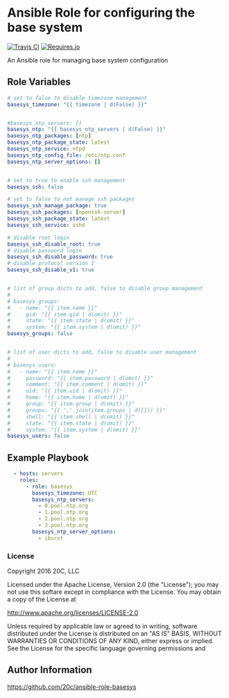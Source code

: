 
# Ansible Role for configuring the base system

[![Travis CI](https://img.shields.io/travis/20c/ansible-role-basesys.svg?maxAge=3600)](https://travis-ci.org/20c/ansible-role-basesys)
[![Requires.io](https://img.shields.io/requires/github/20c/ansible-role-basesys.svg?maxAge=3600)](https://requires.io/github/20c/ansible-role-basesys/requirements)

An Ansible role for managing base system configuration


## Role Variables

```yml
# set to false to disable timezone management
basesys_timezone: "{{ timezone | d(False) }}"


#basesys_ntp_servers: []
basesys_ntp: "{{ basesys_ntp_servers | d(False) }}"
basesys_ntp_packages: [ntp]
basesys_ntp_package_state: latest
basesys_ntp_service: ntpd
basesys_ntp_config_file: /etc/ntp.conf
basesys_ntp_server_options: []


# set to true to enable ssh management
basesys_ssh: false

# set to false to not manage ssh packages
basesys_ssh_manage_package: true
basesys_ssh_packages: [openssh-server]
basesys_ssh_package_state: latest
basesys_ssh_service: sshd

# disable root login
basesys_ssh_disable_root: true
# disable password login
basesys_ssh_disable_password: true
# disable protocol version 1
basesys_ssh_disable_v1: true


# list of group dicts to add, false to disable group management
#
# basesys_groups:
#   - name: "{{ item.name }}"
#     gid: "{{ item.gid | d(omit) }}"
#     state: "{{ item.state | d(omit) }}"
#     system: "{{ item.system | d(omit) }}"
basesys_groups: false


# list of user dicts to add, false to disable user management
#
# basesys_users:
#   - name: "{{ item.name }}"
#     password: "{{ item.password | d(omit) }}"
#     comment: "{{ item.comment | d(omit) }}"
#     uid: "{{ item.uid | d(omit) }}"
#     home: "{{ item.home | d(omit) }}"
#     group: "{{ item.group | d(omit) }}"
#     groups: "{{ ','.join(item.groups | d([])) }}"
#     shell: "{{ item.shell | d(omit) }}"
#     state: "{{ item.state | d(omit) }}"
#     system: "{{ item.system | d(omit) }}"
basesys_users: false
```


## Example Playbook

```yml
  - hosts: servers
    roles:
      - role: basesys
        basesys_timezone: UTC
        basesys_ntp_servers:
          - 0.pool.ntp.org
          - 1.pool.ntp.org
          - 2.pool.ntp.org
          - 3.pool.ntp.org
        basesys_ntp_server_options:
          - iburst


```


### License

Copyright 2016 20C, LLC

Licensed under the Apache License, Version 2.0 (the "License");
you may not use this softare except in compliance with the License.
You may obtain a copy of the License at

   http://www.apache.org/licenses/LICENSE-2.0

Unless required by applicable law or agreed to in writing, software
distributed under the License is distributed on an "AS IS" BASIS,
WITHOUT WARRANTIES OR CONDITIONS OF ANY KIND, either express or implied.
See the License for the specific language governing permissions and


## Author Information

https://github.com/20c/ansible-role-basesys

